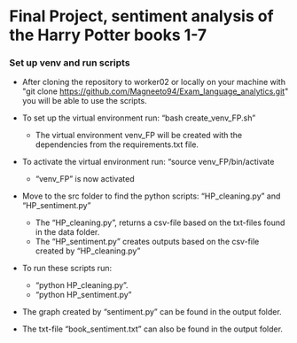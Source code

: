 # Final Project, sentiment analysis of the Harry Potter books 1-7




### Set up venv and run scripts
- After cloning the repository to worker02 or locally on your machine with "git clone https://github.com/Magneeto94/Exam_language_analytics.git" you will be able to use the scripts. 

- To set up the virtual environment run: “bash create_venv_FP.sh”
    - The virtual environment venv_FP will be created with the dependencies from the requirements.txt file.
- To activate the virtual environment run: “source venv_FP/bin/activate
    - “venv_FP” is now activated
- Move to the src folder to find the python scripts: “HP_cleaning.py” and “HP_sentiment.py”
    - The “HP_cleaning.py”, returns a csv-file based on the txt-files found in the data folder.
    - The “HP_sentiment.py” creates outputs based on the csv-file created by “HP_cleaning.py”
- To run these scripts run:
    - “python HP_cleaning.py”.
    - “python HP_sentiment.py”
- The graph created by “sentiment.py” can be found in the output folder.
- The txt-file “book_sentiment.txt” can also be found in the output folder.